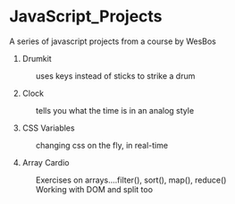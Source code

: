 ﻿# JavaScript_Projects

A series of javascript projects from a course by WesBos

1. Drumkit
    <ol>uses keys instead of sticks to strike a drum</ol>
    
2. Clock
    <ol>tells you what the time is in an analog style</ol>
    
3. CSS Variables
    <ol>changing css on the fly, in real-time</ol>
    
4. Array Cardio
    <ol>Exercises on arrays....filter(), sort(), map(), reduce()</ol>
    <ol>Working with DOM and split too</ol>
